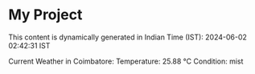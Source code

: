 # My Project

This content is dynamically generated in Indian Time (IST): 2024-06-02 02:42:31 IST


Current Weather in Coimbatore:
Temperature: 25.88 °C
Condition: mist
